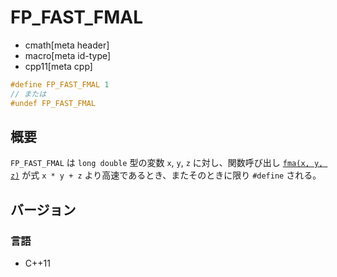# FP_FAST_FMAL
* cmath[meta header]
* macro[meta id-type]
* cpp11[meta cpp]

```cpp
#define FP_FAST_FMAL 1
// または
#undef FP_FAST_FMAL
```

## 概要
`FP_FAST_FMAL` は `long double` 型の変数 `x`, `y`, `z` に対し、関数呼び出し [`fma(x, y, z)`](fma.md) が式 `x * y + z` より高速であるとき、またそのときに限り `#define` される。


## バージョン
### 言語
- C++11
